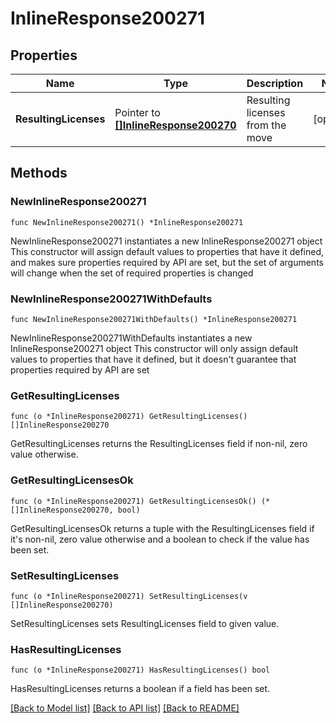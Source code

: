 # InlineResponse200271

## Properties

Name | Type | Description | Notes
------------ | ------------- | ------------- | -------------
**ResultingLicenses** | Pointer to [**[]InlineResponse200270**](InlineResponse200270.md) | Resulting licenses from the move | [optional] 

## Methods

### NewInlineResponse200271

`func NewInlineResponse200271() *InlineResponse200271`

NewInlineResponse200271 instantiates a new InlineResponse200271 object
This constructor will assign default values to properties that have it defined,
and makes sure properties required by API are set, but the set of arguments
will change when the set of required properties is changed

### NewInlineResponse200271WithDefaults

`func NewInlineResponse200271WithDefaults() *InlineResponse200271`

NewInlineResponse200271WithDefaults instantiates a new InlineResponse200271 object
This constructor will only assign default values to properties that have it defined,
but it doesn't guarantee that properties required by API are set

### GetResultingLicenses

`func (o *InlineResponse200271) GetResultingLicenses() []InlineResponse200270`

GetResultingLicenses returns the ResultingLicenses field if non-nil, zero value otherwise.

### GetResultingLicensesOk

`func (o *InlineResponse200271) GetResultingLicensesOk() (*[]InlineResponse200270, bool)`

GetResultingLicensesOk returns a tuple with the ResultingLicenses field if it's non-nil, zero value otherwise
and a boolean to check if the value has been set.

### SetResultingLicenses

`func (o *InlineResponse200271) SetResultingLicenses(v []InlineResponse200270)`

SetResultingLicenses sets ResultingLicenses field to given value.

### HasResultingLicenses

`func (o *InlineResponse200271) HasResultingLicenses() bool`

HasResultingLicenses returns a boolean if a field has been set.


[[Back to Model list]](../README.md#documentation-for-models) [[Back to API list]](../README.md#documentation-for-api-endpoints) [[Back to README]](../README.md)


